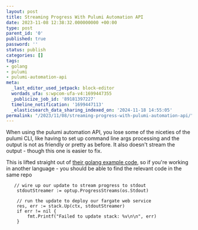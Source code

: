 ```yaml
---
layout: post
title: Streaming Progress With Pulumi Automation API
date: 2023-11-08 12:38:32.000000000 +00:00
type: post
parent_id: '0'
published: true
password: ''
status: publish
categories: []
tags:
- golang
- pulumi
- pulumi-automation-api
meta:
  _last_editor_used_jetpack: block-editor
  wordads_ufa: s:wpcom-ufa-v4:1699447355
  _publicize_job_id: '89181397227'
  timeline_notification: '1699447113'
  _elasticsearch_data_sharing_indexed_on: '2024-11-18 14:55:05'
permalink: "/2023/11/08/streaming-progress-with-pulumi-automation-api/"
---
```


When using the pulumi automation API, you lose some of the niceties of
the pulumi CLI, like having to set up command line args processing and
the output is not as friendly or pretty as before. It also doesn\'t
stream the output - though this one is easier to fix.

This is lifted straight out of [their golang example
code](https://github.com/pulumi/automation-api-examples/blob/3114b754ea84ebd0cc1e1b67f128df75795bd4c3/go/local_program/automation/main.go#L74C2-L82C3),
so if you\'re working in another language - you should be able to find
the relevant code in the same repo

``` wp-block-syntaxhighlighter-code
   // wire up our update to stream progress to stdout
    stdoutStreamer := optup.ProgressStreams(os.Stdout)

    // run the update to deploy our fargate web service
    res, err := stack.Up(ctx, stdoutStreamer)
    if err != nil {
        fmt.Printf("Failed to update stack: %v\n\n", err)
    }
```

